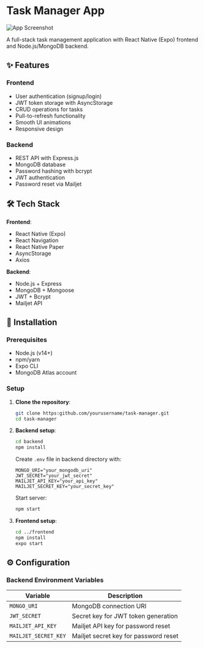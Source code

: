 # Task Manager App

![App Screenshot](screenshot.png)

A full-stack task management application with React Native (Expo) frontend and Node.js/MongoDB backend.

## ✨ Features

### Frontend
- User authentication (signup/login)
- JWT token storage with AsyncStorage
- CRUD operations for tasks
- Pull-to-refresh functionality
- Smooth UI animations
- Responsive design

### Backend
- REST API with Express.js
- MongoDB database
- Password hashing with bcrypt
- JWT authentication
- Password reset via Mailjet

## 🛠 Tech Stack

**Frontend**:
- React Native (Expo)
- React Navigation
- React Native Paper
- AsyncStorage
- Axios

**Backend**:
- Node.js + Express
- MongoDB + Mongoose
- JWT + Bcrypt
- Mailjet API

 ## 🚀 Installation
 
 ### Prerequisites
 - Node.js (v14+)
 - npm/yarn
 - Expo CLI
 - MongoDB Atlas account
 
 ### Setup
 
 1. **Clone the repository**:
    ```bash
    git clone https:github.com/yourusername/task-manager.git
    cd task-manager
    ```
 
 2. **Backend setup**:
    ```bash
    cd backend
    npm install
    ```
 
    Create `.env` file in backend directory with:
    ```env
    MONGO_URI="your_mongodb_uri"
    JWT_SECRET="your_jwt_secret"
    MAILJET_API_KEY="your_api_key"
    MAILJET_SECRET_KEY="your_secret_key"
    ```
 
    Start server:
    ```bash
    npm start
    ```
 
 3. **Frontend setup**:
    ```bash
    cd ../frontend
    npm install
    expo start
    ```
  
 ## ⚙ Configuration

### Backend Environment Variables

| Variable            | Description                               |
|---------------------|-------------------------------------------|
| `MONGO_URI`        | MongoDB connection URI                    |
| `JWT_SECRET`       | Secret key for JWT token generation       |
| `MAILJET_API_KEY`  | Mailjet API key for password reset        |
| `MAILJET_SECRET_KEY` | Mailjet secret key for password reset     |
